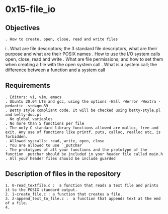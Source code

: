 # 0x15-file_io

## Objectives

	. How to create, open, close, read and write files
i	. What are file descriptors; the 3 standard file descriptors, what are their purpose and what are their POSIX names
	. How to use the I/O system calls open, close, read and write
	. What are file permissions, and how to set them when creating a file with the open system call
	. What is a system call; the difference between a function and a system call

## Requirements

	. Editors: vi, vim, emacs
	. Ubuntu 20.04 LTS and gcc, using the options -Wall -Werror -Wextra -pedantic -std=gnu89
	. Betty style compliant code. It will be checked using betty-style.pl and betty-doc.pl
	. No global variables
	. No more than 5 functions per file
	. The only C standard library functions allowed are malloc, free and exit. Any use of functions like printf, puts, calloc, realloc etc… is forbidden.
	. Allowed syscalls: read, write, open, close
	. You are allowed to use `_putchar`
	. The prototypes of all your functions and the prototype of the function _putchar should be included in your header file called main.h
	. All your header files should be include guarded

## Description of files in the repository

	1. 0-read_textfile.c :  a function that reads a text file and prints it to the POSIX standard output.
	2. 1-create_file.c : a function that creates a file.
	3. 2-append_text_to_file.c :  a function that appends text at the end of a file.
	4. 

